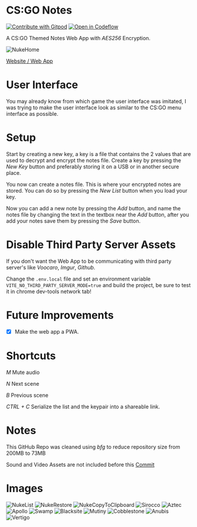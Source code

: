 # CS:GO Notes

[![Contribute with Gitpod](https://img.shields.io/badge/Contribute%20with-Gitpod-908a85?logo=gitpod)](https://gitpod.io/#https://github.com/Nojus0/csgonotes)
[![Open in Codeflow](https://developer.stackblitz.com/img/open_in_codeflow_small.svg)](https:///pr.new/Nojus0/csgonotes)

A CS:GO Themed Notes Web App with *AES256* Encryption.

![NukeHome](https://raw.githubusercontent.com/Nojus0/csgonotes/main/images/NukeHome.png)

[Website / Web App](https://csgonotes.netlify.app/)

# User Interface
You may already know from which game the user interface was imitated, I was trying to make the user interface look as similar to the CS:GO menu interface as possible.

# Setup
Start by creating a new key, a key is a file that contains the 2 values that are used to decrypt and encrypt the notes file.
Create a key by pressing the *New Key* button and preferably storing it on a USB or in another secure place.

You now can create a notes file. This is where your encrypted notes are stored. You can do so by pressing the *New List* button when you load your key.

Now you can add a new note by pressing the *Add* button, and name the notes file by changing the text in the textbox near the *Add* button,
after you add your notes save them by pressing the *Save* button.

# Disable Third Party Server Assets
If you don't want the Web App to be communicating with third party server's like _Voocaro_, _Imgur_, _Github_.

Change the `.env.local` file and set an environment variable `VITE_NO_THIRD_PARTY_SERVER_MODE=true` and build the project, be sure to test it in
chrome dev-tools network tab!

# Future Improvements
- [X] Make the web app a PWA.

# Shortcuts
*M* Mute audio

*N* Next scene

*B* Previous scene

*CTRL + C* Serialize the list and the keypair into a shareable link.

# Notes
This GitHub Repo was cleaned using _bfg_ to reduce repository size from 200MB to 73MB

Sound and Video Assets are not included before this [Commit](https://github.com/Nojus0/csgonotes/commit/c18df23fbeb08406bb3458485c0f9a15b16e5d61)

# Images
![NukeList](https://raw.githubusercontent.com/Nojus0/csgonotes/main/images/NukeList.png)
![NukeRestore](https://raw.githubusercontent.com/Nojus0/csgonotes/main/images/NukeRestore.png)
![NukeCopyToClipboard](https://raw.githubusercontent.com/Nojus0/csgonotes/main/images/NukeCopyToClipboard.png)
![Sirocco](https://raw.githubusercontent.com/Nojus0/csgonotes/main/images/SiroccoHome.png)
![Aztec](https://raw.githubusercontent.com/Nojus0/csgonotes/main/images/AztecHome.png)
![Apollo](https://raw.githubusercontent.com/Nojus0/csgonotes/main/images/ApolloHome.png)
![Swamp](https://raw.githubusercontent.com/Nojus0/csgonotes/main/images/SwampHome.png)
![Blacksite](https://raw.githubusercontent.com/Nojus0/csgonotes/main/images/BlacksiteHome.png)
![Mutiny](https://raw.githubusercontent.com/Nojus0/csgonotes/main/images/MutinyHome.png)
![Cobblestone](https://raw.githubusercontent.com/Nojus0/csgonotes/main/images/CobbleHome.png)
![Anubis](https://raw.githubusercontent.com/Nojus0/csgonotes/main/images/AnubisHome.png)
![Vertigo](https://raw.githubusercontent.com/Nojus0/csgonotes/main/images/VertigoHome.png)
